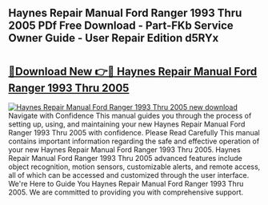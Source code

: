 ## Haynes Repair Manual Ford Ranger 1993 Thru 2005 PDf Free Download - Part-FKb Service Owner Guide - User Repair Edition d5RYx

# <h2><a href="http://bc44578.oget.top/?id=Haynes+Repair+Manual+Ford+Ranger+1993+Thru+2005">🔗Download New 👉🔴 Haynes Repair Manual Ford Ranger 1993 Thru 2005</a></h2>

[![Haynes Repair Manual Ford Ranger 1993 Thru 2005 new download](https://i.imgur.com/5g1atiW.png)](http://bc44578.oget.top/?id=Haynes+Repair+Manual+Ford+Ranger+1993+Thru+2005)
Navigate with Confidence This manual guides you through the process of setting up, using, and maintaining your new Haynes Repair Manual Ford Ranger 1993 Thru 2005 with confidence. Please Read Carefully This manual contains important information regarding the safe and effective operation of your new Haynes Repair Manual Ford Ranger 1993 Thru 2005. Haynes Repair Manual Ford Ranger 1993 Thru 2005 advanced features include object recognition, motion sensors, customizable alerts, and remote access, all of which can be accessed and customized through the user interface. We're Here to Guide You Haynes Repair Manual Ford Ranger 1993 Thru 2005. We are committed to providing you with comprehensive support.
